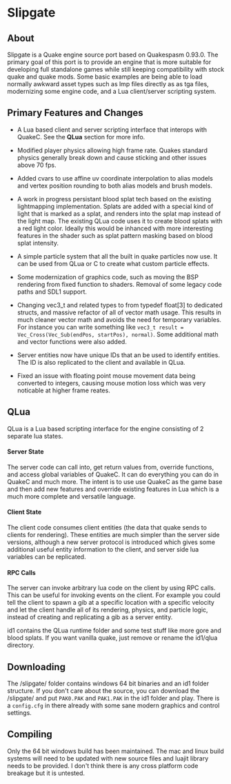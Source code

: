 # Slipgate

## About
Slipgate is a Quake engine source port based on Quakespasm 0.93.0. The primary goal of this port is to provide an engine that is more suitable for developing full standalone games while still keeping compatibility with stock quake and quake mods. Some basic examples are being able to load normally awkward asset types such as lmp files directly as as tga files, modernizing some engine code, and a Lua client/server scripting system.

## Primary Features and Changes
 - A Lua based client and server scripting interface that interops with QuakeC. See the **QLua** section for more info.
 
 - Modified player physics allowing high frame rate. Quakes standard physics generally break down and cause sticking and other issues above 70 fps.
 
 - Added cvars to use affine uv coordinate interpolation to alias models and vertex position rounding to both alias models and brush models.
 
 - A work in progress persistant blood splat tech based on the existing lightmapping implementation. Splats are added with a special kind of light that is marked as a splat, and renders into the splat map instead of the light map. The existing QLua code uses it to create blood splats with a red light color. Ideally this would be inhanced with more interesting features in the shader such as splat pattern masking based on blood splat intensity.
 
 - A simple particle system that all the built in quake particles now use. It can be used from QLua or C to create what custom particle effects.
 
 - Some modernization of graphics code, such as moving the BSP rendering from fixed function to shaders. Removal of some legacy code paths and SDL1 support.
 
 - Changing vec3_t and related types to from typedef float[3] to dedicated structs, and massive refactor of all of vector math usage. This results in much cleaner vector math and avoids the need for temporary variables. For instance you can write something like `vec3_t result = Vec_Cross(Vec_Sub(endPos, startPos), normal)`. Some additional math and vector functions were also added.
 
 - Server entities now have unique IDs that an be used to identify entities. The ID is also replicated to the client and available in QLua.
 
 - Fixed an issue with floating point mouse movement data being converted to integers, causing mouse motion loss which was very noticable at higher frame reates.

## QLua
QLua is a Lua based scripting interface for the engine consisting of 2 separate lua states.
#### Server State
The server code can call into, get return values from, override functions, and access global variables of QuakeC. It can do everything you can do in QuakeC and much more. The intent is to use use QuakeC as the game base and then add new features and override existing features in Lua which is a much more complete and versatile language.
#### Client State
The client code consumes client entities (the data that quake sends to clients for rendering). These entities are much simpler than the server side versions, although a new server protocol is introduced which gives some additional useful entity information to the client, and server side lua variables can be replicated.
#### RPC Calls
The server can invoke arbitrary lua code on the client by using RPC calls. This can be useful for invoking events on the client. For example you could tell the client to spawn a gib at a specific location with a specific velocity and let the client handle all of its rendering, physics, and particle logic, instead of creating and replicating a gib as a server entity.

id1 contains the QLua runtime folder and some test stuff like more gore and blood splats. If you want vanilla quake, just remove or rename the id1/qlua directory.

## Downloading
The /slipgate/ folder contains windows 64 bit binaries and an id1 folder structure. If you don't care about the source, you can download the /slipgate/ and put `PAK0.PAK` and `PAK1.PAK` in the id1 folder and play. There is a `config.cfg` in there already with some sane modern graphics and control settings.

## Compiling
Only the 64 bit windows build has been maintained. The mac and linux build systems will need to be updated with new source files and luajit library needs to be provided. I don't think there is any cross platform code breakage but it is untested.
